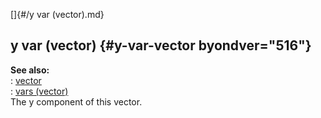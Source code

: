 []{#/y var (vector).md}    
## y var (vector) {#y-var-vector byondver="516"}    
**See also:**    
:   [vector](/vector)    
:   [vars (vector)](/vector/var)    
The y component of this vector.  